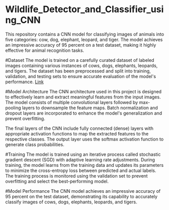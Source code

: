 # Wildlife_Detector_and_Classifier_using_CNN
This repository contains a CNN model for classifying images of animals into five categories: cow, dog, elephant, leopard, and tiger. The model achieves an impressive accuracy of 95 percent on a test dataset, making it highly effective for animal recognition tasks.

#Dataset
The model is trained on a carefully curated dataset of labeled images containing various instances of cows, dogs, elephants, leopards, and tigers. The dataset has been preprocessed and split into training, validation, and testing sets to ensure accurate evaluation of the model's performance.
[Link](https://drive.google.com/drive/folders/1tElkQ_W0V2o7XrZpxUjmq5BBBsjEB3lf?usp=sharing)

#Model Architecture
The CNN architecture used in this project is designed to effectively learn and extract meaningful features from the input images. The model consists of multiple convolutional layers followed by max-pooling layers to downsample the feature maps. Batch normalization and dropout layers are incorporated to enhance the model's generalization and prevent overfitting.

The final layers of the CNN include fully connected (dense) layers with appropriate activation functions to map the extracted features to the respective classes. The output layer uses the softmax activation function to generate class probabilities.

#Training
The model is trained using an iterative process called stochastic gradient descent (SGD) with adaptive learning rate adjustments. During training, the model learns from the training data and updates its parameters to minimize the cross-entropy loss between predicted and actual labels. The training process is monitored using the validation set to prevent overfitting and select the best-performing model.

#Model Performance
The CNN model achieves an impressive accuracy of 95 percent on the test dataset, demonstrating its capability to accurately classify images of cows, dogs, elephants, leopards, and tigers.
